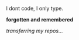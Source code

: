 <!---
- 👋 Hi, I’m jemcv
- 👀 I’m interested in programming
- 🌱 I’m currently learning python
--->
<!---
jemcv/jemcv is a ✨ special ✨ repository because its `README.md` (this file) appears on your GitHub profile.
You can click the Preview link to take a look at your changes.
--->
I dont code, I only type.

<b> forgotten and remembered </b>

<i> transferring my repos... </i>

